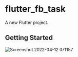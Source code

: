 # flutter_fb_task

A new Flutter project.

## Getting Started

![Screenshot 2022-04-12 071157](https://user-images.githubusercontent.com/103354898/162879188-9734dbeb-c081-4f99-ac9d-db38ad5b1c66.jpg)

